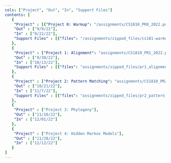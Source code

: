 ```yaml
---
cols: ["Project", "Out", "In", "Support Files"]
contents: [
   {
    "Project" : [{"Project 0: Warmup": "/assignments/CS1810_PR0_2022.pdf"}],
    "Out" : ["9/9/22"],
    "In" : ["9/22/22"],
    "Support Files" : [{"files": "/assignments/zipped_files/cs181-warmup-2022.zip"}]
   },
   {
    "Project" : ["Project 1: Alignment": "assignments/CS1810_PR1_2022.pdf"],
    "Out" : ["9/30/22"],
    "In" : ["10/13/22"],
    "Support Files" : [{"files": "assignments/zipped_files/pr1_alignment.zip"}]
   },
   {
    "Project" : ["Project 2: Pattern Matching": "assignments/CS1810_PR2_2022.pdf"],
    "Out" : ["10/21/22"],
    "In" : ["11/7/22"], 
    "Support Files" : [{"files": "assignments/zipped_files/pr2_pattern_matching_2022.zip"}]
   },
   {
    "Project" : ["Project 3: Phylogeny"],
    "Out" : ["11/16/22"],
    "In" : ["12/01/22"]
   },
   {
    "Project" : ["Project 4: Hidden Markov Models"],
    "Out" : ["11/28/22"],
    "In" : ["12/12/22"]
   }
]
---
```

<!-- the link format: {"Project 1: Alignment": "https://google.com"} -->